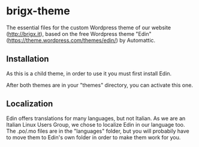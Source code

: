 # brigx-theme

The essential files for the custom Wordpress theme of our website (http://brigx.it), based on the free Wordpress theme "Edin" (https://theme.wordpress.com/themes/edin/) by Automattic.

## Installation

As this is a child theme, in order to use it you must first install Edin.

After both themes are in your "themes" directory, you can activate this one.

## Localization

Edin offers translations for many languages, but not Italian. As we are an Italian Linux Users Group, we chose to localize Edin in our language too. The .po/.mo files are in the "languages" folder, but you will probabily have to move them to Edin's own folder in order to make them work for you.
